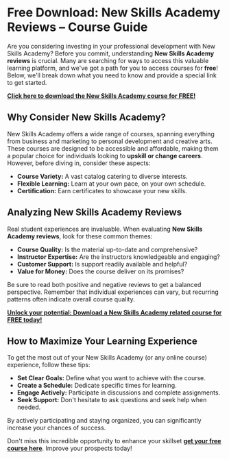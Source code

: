 # Free Download: New Skills Academy Reviews – Course Guide

Are you considering investing in your professional development with New Skills Academy? Before you commit, understanding **New Skills Academy reviews** is crucial. Many are searching for ways to access this valuable learning platform, and we've got a path for you to access courses for **free**! Below, we'll break down what you need to know and provide a special link to get started.

[**Click here to download the New Skills Academy course for FREE!**](https://udemywork.com/new-skills-academy-reviews)

## Why Consider New Skills Academy?

New Skills Academy offers a wide range of courses, spanning everything from business and marketing to personal development and creative arts. These courses are designed to be accessible and affordable, making them a popular choice for individuals looking to **upskill or change careers**. However, before diving in, consider these aspects:

*   **Course Variety:** A vast catalog catering to diverse interests.
*   **Flexible Learning:** Learn at your own pace, on your own schedule.
*   **Certification:** Earn certificates to showcase your new skills.

## Analyzing New Skills Academy Reviews

Real student experiences are invaluable. When evaluating **New Skills Academy reviews**, look for these common themes:

*   **Course Quality:** Is the material up-to-date and comprehensive?
*   **Instructor Expertise:** Are the instructors knowledgeable and engaging?
*   **Customer Support:** Is support readily available and helpful?
*   **Value for Money:** Does the course deliver on its promises?

Be sure to read both positive and negative reviews to get a balanced perspective. Remember that individual experiences can vary, but recurring patterns often indicate overall course quality.

[**Unlock your potential: Download a New Skills Academy related course for FREE today!**](https://udemywork.com/new-skills-academy-reviews)

## How to Maximize Your Learning Experience

To get the most out of your New Skills Academy (or any online course) experience, follow these tips:

*   **Set Clear Goals:** Define what you want to achieve with the course.
*   **Create a Schedule:** Dedicate specific times for learning.
*   **Engage Actively:** Participate in discussions and complete assignments.
*   **Seek Support:** Don't hesitate to ask questions and seek help when needed.

By actively participating and staying organized, you can significantly increase your chances of success.

Don't miss this incredible opportunity to enhance your skillset **[get your free course here](https://udemywork.com/new-skills-academy-reviews)**. Improve your prospects today!
